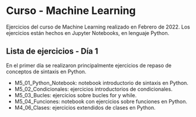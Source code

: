 # Curso - Machine Learning

Ejercicios del curso de Machine Learning realizado en Febrero de 2022. Los ejercicios están hechos en Jupyter Notebooks, en lenguaje Python.

## Lista de ejercicios - Día 1

En el primer día se realizaron principalmente ejercicios de repaso de conceptos de sintaxis en Python.

- M5_01_Python_Notebook: notebook introductorio de sintaxis en Python.
- M5_02_Condicionales: ejercicios introductorios de condicionales.
- M5_03_Bucles: ejercicios sobre bucles for y while.
- M5_04_Funciones: notebook con ejercicios sobre funciones en Python.
- M4_06_Clases: ejercicios extendidos de clases en Python.
